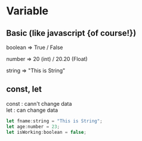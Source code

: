 # Variable

## Basic (like javascript {of course!})

boolean => True / False

number => 20 (int) / 20.20 (Float)

string => "This is String"

## const, let

const : cann't change data  
let   : can change data  

```javascript
let fname:string = "This is String";
let age:number = 23;
let isWorking:boolean = false;
```
